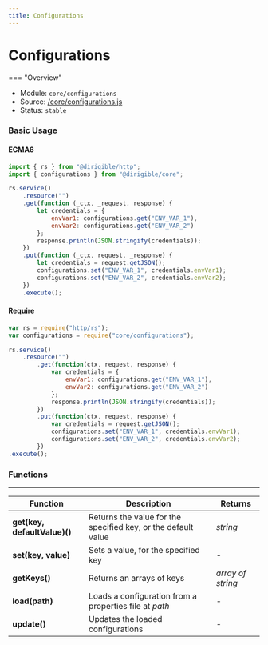 ```yaml
---
title: Configurations
---
```


Configurations
===

=== "Overview"
- Module: `core/configurations`
- Source: [/core/configurations.js](https://github.com/eclipse/dirigible/blob/master/components/api-core/src/main/resources/META-INF/dirigible/core/configurations.js)
- Status: `stable`

### Basic Usage

#### ECMA6

```javascript
import { rs } from "@dirigible/http";
import { configurations } from "@dirigible/core";

rs.service()
    .resource("")
    .get(function (_ctx, _request, response) {
        let credentials = {
            envVar1: configurations.get("ENV_VAR_1"),
            envVar2: configurations.get("ENV_VAR_2")
        };
        response.println(JSON.stringify(credentials));
    })
    .put(function (_ctx, request, _response) {
        let credentials = request.getJSON();
        configurations.set("ENV_VAR_1", credentials.envVar1);
        configurations.set("ENV_VAR_2", credentials.envVar2);
    })
    .execute();

```

#### Require

```javascript
var rs = require("http/rs");
var configurations = require("core/configurations");

rs.service()
    .resource("")
        .get(function(ctx, request, response) {
            var credentials = {
                envVar1: configurations.get("ENV_VAR_1"),
                envVar2: configurations.get("ENV_VAR_2")
            };
            response.println(JSON.stringify(credentials));
        })
        .put(function(ctx, request, response) {
            var credentials = request.getJSON();
            configurations.set("ENV_VAR_1", credentials.envVar1);
            configurations.set("ENV_VAR_2", credentials.envVar2);
        })
.execute();

```


### Functions

---

Function     | Description | Returns
------------ | ----------- | --------
**get(key, defaultValue)()** | Returns the value for the specified key, or the default value | *string*
**set(key, value)** | Sets a value, for the specified key | *-*
**getKeys()** | Returns an arrays of keys | *array of string*
**load(path)** | Loads a configuration from a properties file at *path* | *-* 
**update()** | Updates the loaded configurations | *-*
